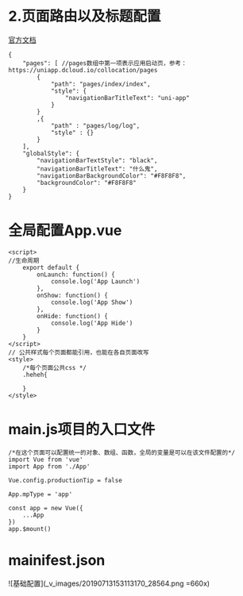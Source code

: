 # 2.页面路由以及标题配置
[官方文档](https://uniapp.dcloud.io/collocation/pages)
```
{
	"pages": [ //pages数组中第一项表示应用启动页，参考：https://uniapp.dcloud.io/collocation/pages
		{
			"path": "pages/index/index",
			"style": {
				"navigationBarTitleText": "uni-app"
			}
		}
	    ,{
            "path" : "pages/log/log",
            "style" : {}
        }
    ],
	"globalStyle": {
		"navigationBarTextStyle": "black",
		"navigationBarTitleText": "什么鬼",
		"navigationBarBackgroundColor": "#F8F8F8",
		"backgroundColor": "#F8F8F8"
	}
}
```
# 全局配置App.vue
```
<script>
//生命周期
	export default {
		onLaunch: function() {
			console.log('App Launch')
		},
		onShow: function() {
			console.log('App Show')
		},
		onHide: function() {
			console.log('App Hide')
		}
	}
</script>
// 公共样式每个页面都能引用，也能在各自页面改写
<style>
	/*每个页面公共css */
	.heheh{
		
	}
</style>
```
# main.js项目的入口文件
```
/*在这个页面可以配置统一的对象、数组、函数，全局的变量是可以在该文件配置的*/
import Vue from 'vue'
import App from './App'

Vue.config.productionTip = false

App.mpType = 'app'

const app = new Vue({
    ...App
})
app.$mount()
```
# mainifest.json
![基础配置](_v_images/20190713153113170_28564.png =660x)